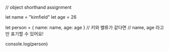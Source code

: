 // object shorthand assignment

let name = "kimfield"
let age = 26

let person = {
	name: name,
	age: age
}
// 키와 밸류가 같다면
// name, age 라고만 표기할 수 있어요!

console.log(person)